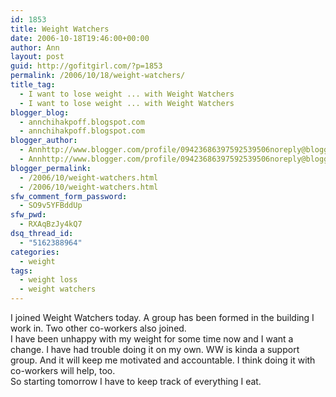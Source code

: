 ```yaml
---
id: 1853
title: Weight Watchers
date: 2006-10-18T19:46:00+00:00
author: Ann
layout: post
guid: http://gofitgirl.com/?p=1853
permalink: /2006/10/18/weight-watchers/
title_tag:
  - I want to lose weight ... with Weight Watchers
  - I want to lose weight ... with Weight Watchers
blogger_blog:
  - annchihakpoff.blogspot.com
  - annchihakpoff.blogspot.com
blogger_author:
  - Annhttp://www.blogger.com/profile/09423686397592539506noreply@blogger.com
  - Annhttp://www.blogger.com/profile/09423686397592539506noreply@blogger.com
blogger_permalink:
  - /2006/10/weight-watchers.html
  - /2006/10/weight-watchers.html
sfw_comment_form_password:
  - SO9v5YFBddUp
sfw_pwd:
  - RXAqBzJy4kQ7
dsq_thread_id:
  - "5162388964"
categories:
  - weight
tags:
  - weight loss
  - weight watchers
---
```

I joined Weight Watchers today. A group has been formed in the building I work in. Two other co-workers also joined.  
I have been unhappy with my weight for some time now and I want a change. I have had trouble doing it on my own. WW is kinda a support group. And it will keep me motivated and accountable. I think doing it with co-workers will help, too.  
So starting tomorrow I have to keep track of everything I eat.